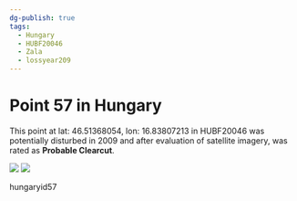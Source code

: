 ```yaml
---
dg-publish: true
tags:
  - Hungary
  - HUBF20046
  - Zala
  - lossyear209
---
```


# Point 57 in Hungary

This point at lat: 46.51368054, lon: 16.83807213 in HUBF20046 was potentially disturbed in 2009 and after evaluation of satellite imagery, was rated as **Probable Clearcut**.

<div class='juxtapose' data-showcredits='false'>
<img src='https://baserow-backend-production20240528124524339000000001.s3.amazonaws.com/user_files/LBhILzHj7q8U6U2qNqv5t6TRtsQgFz1i_e72b48fdee1805547a09dc176635cb2448c51711f999c39e8ed7b5f26a04e85e.png' data-label='April 2002' />
<img src='https://baserow-backend-production20240528124524339000000001.s3.amazonaws.com/user_files/sL1XzF20ZdqaOzd4JVJxhAv6KDGLWR9Y_d0bd70b9cf047f43f44ea49d2ac12e406439f1fe043bfe0f8e794eacc123b50f.png' data-label='August 2012' />
</div>

hungaryid57